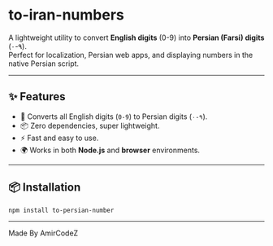 # to-iran-numbers

A lightweight utility to convert **English digits** (0-9) into **Persian (Farsi) digits** (۰-۹).  
Perfect for localization, Persian web apps, and displaying numbers in the native Persian script.

---

## ✨ Features
- 🔢 Converts all English digits (`0-9`) to Persian digits (`۰-۹`).
- 📦 Zero dependencies, super lightweight.
- ⚡ Fast and easy to use.
- 🌍 Works in both **Node.js** and **browser** environments.

---

## 📦 Installation

```bash
npm install to-persian-number
```

---

Made By AmirCodeZ